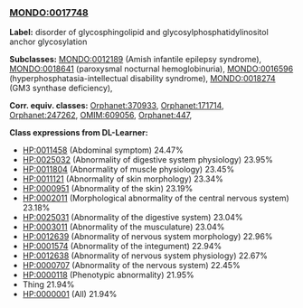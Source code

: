 
### [MONDO:0017748](http://purl.obolibrary.org/obo/MONDO_0017748)
**Label:** disorder of glycosphingolipid and glycosylphosphatidylinositol anchor glycosylation

**Subclasses:** [MONDO:0012189](http://purl.obolibrary.org/obo/MONDO_0012189) (Amish infantile epilepsy syndrome), [MONDO:0018641](http://purl.obolibrary.org/obo/MONDO_0018641) (paroxysmal nocturnal hemoglobinuria), [MONDO:0016596](http://purl.obolibrary.org/obo/MONDO_0016596) (hyperphosphatasia-intellectual disability syndrome), [MONDO:0018274](http://purl.obolibrary.org/obo/MONDO_0018274) (GM3 synthase deficiency), 

**Corr. equiv. classes:** [Orphanet:370933](http://www.orpha.net/ORDO/Orphanet_370933), [Orphanet:171714](http://www.orpha.net/ORDO/Orphanet_171714), [Orphanet:247262](http://www.orpha.net/ORDO/Orphanet_247262), [OMIM:609056](http://purl.obolibrary.org/obo/OMIM_609056), [Orphanet:447](http://www.orpha.net/ORDO/Orphanet_447), 

**Class expressions from DL-Learner:**

- [HP:0011458](http://purl.obolibrary.org/obo/HP_0011458) (Abdominal symptom) 24.47%
- [HP:0025032](http://purl.obolibrary.org/obo/HP_0025032) (Abnormality of digestive system physiology) 23.95%
- [HP:0011804](http://purl.obolibrary.org/obo/HP_0011804) (Abnormality of muscle physiology) 23.45%
- [HP:0011121](http://purl.obolibrary.org/obo/HP_0011121) (Abnormality of skin morphology) 23.34%
- [HP:0000951](http://purl.obolibrary.org/obo/HP_0000951) (Abnormality of the skin) 23.19%
- [HP:0002011](http://purl.obolibrary.org/obo/HP_0002011) (Morphological abnormality of the central nervous system) 23.18%
- [HP:0025031](http://purl.obolibrary.org/obo/HP_0025031) (Abnormality of the digestive system) 23.04%
- [HP:0003011](http://purl.obolibrary.org/obo/HP_0003011) (Abnormality of the musculature) 23.04%
- [HP:0012639](http://purl.obolibrary.org/obo/HP_0012639) (Abnormality of nervous system morphology) 22.96%
- [HP:0001574](http://purl.obolibrary.org/obo/HP_0001574) (Abnormality of the integument) 22.94%
- [HP:0012638](http://purl.obolibrary.org/obo/HP_0012638) (Abnormality of nervous system physiology) 22.67%
- [HP:0000707](http://purl.obolibrary.org/obo/HP_0000707) (Abnormality of the nervous system) 22.45%
- [HP:0000118](http://purl.obolibrary.org/obo/HP_0000118) (Phenotypic abnormality) 21.95%
- Thing 21.94%
- [HP:0000001](http://purl.obolibrary.org/obo/HP_0000001) (All) 21.94%


